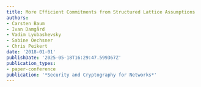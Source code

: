 ```yaml
---
title: More Efficient Commitments from Structured Lattice Assumptions
authors:
- Carsten Baum
- Ivan Damgård
- Vadim Lyubashevsky
- Sabine Oechsner
- Chris Peikert
date: '2018-01-01'
publishDate: '2025-05-18T16:29:47.599367Z'
publication_types:
- paper-conference
publication: '*Security and Cryptography for Networks*'
---
```

